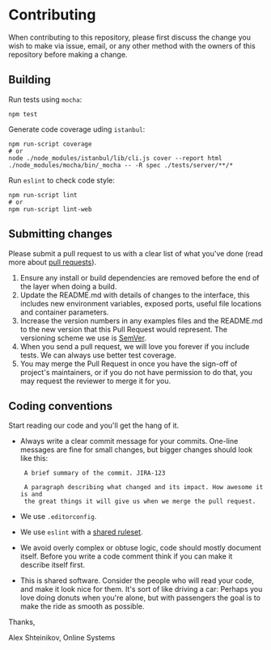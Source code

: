 # Contributing

When contributing to this repository, please first discuss the change you wish to make via issue,
email, or any other method with the owners of this repository before making a change.

## Building

Run tests using `mocha`:

```
npm test
```

Generate code coverage uding `istanbul`:

```
npm run-script coverage
# or
node ./node_modules/istanbul/lib/cli.js cover --report html ./node_modules/mocha/bin/_mocha -- -R spec ./tests/server/**/*
```

Run `eslint` to check code style:

```
npm run-script lint
# or
npm run-script lint-web
```

## Submitting changes

Please submit a pull request to us with a clear list of what you've done
(read more about [pull requests](https://www.atlassian.com/git/tutorials/making-a-pull-request)).

1. Ensure any install or build dependencies are removed before the end of the layer when doing a
   build.
2. Update the README.md with details of changes to the interface, this includes new environment
   variables, exposed ports, useful file locations and container parameters.
3. Increase the version numbers in any examples files and the README.md to the new version that this
   Pull Request would represent. The versioning scheme we use is [SemVer](http://semver.org/).
5. When you send a pull request, we will love you forever if you include tests. We can always use better test coverage.
6. You may merge the Pull Request in once you have the sign-off of project's maintainers, or if you
   do not have permission to do that, you may request the reviewer to merge it for you.

## Coding conventions

Start reading our code and you'll get the hang of it.

 * Always write a clear commit message for your commits.
   One-line messages are fine for small changes, but bigger changes should look like this:

   ```
	A brief summary of the commit. JIRA-123

	A paragraph describing what changed and its impact. How awesome it is and
	the great things it will give us when we merge the pull request.
   ```

 * We use `.editorconfig`.
 * We use `eslint` with a [shared ruleset](http://gitstash/projects/AGIC-TOOLS/repos/code-standards/browse).
 * We avoid overly complex or obtuse logic, code should mostly document itself.
   Before you write a code comment think if you can make it describe itself first.
 * This is shared software. Consider the people who will read your code, and make it look nice for them.
   It's sort of like driving a car: Perhaps you love doing donuts when you're alone,
   but with passengers the goal is to make the ride as smooth as possible.

Thanks,

Alex Shteinikov, Online Systems
